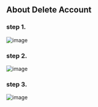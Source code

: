 ## About Delete Account

### step 1.
![image](https://github.com/eLuckkkkkkky/RetroGrail/assets/151702830/1a253ad3-3632-49fa-9df2-65c2e54b037f)

### step 2.
![image](https://github.com/eLuckkkkkkky/RetroGrail/assets/151702830/e0d6af65-328e-4bc5-9b64-e8d3e84266a0)

### step 3.
![image](https://github.com/eLuckkkkkkky/RetroGrail/assets/151702830/dfdb2a6f-4d87-43ab-abc9-4dae53ce17a4)
